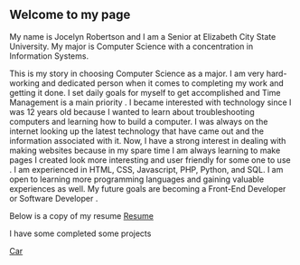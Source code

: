## Welcome to my page

<p>My name is Jocelyn Robertson and I am a Senior at Elizabeth City State University. My major is Computer Science with a concentration in Information Systems. </p>

<p>This is my story in choosing Computer Science as a major. I am very hard-working and dedicated person when it comes to completing my work and getting it done. I set daily goals for myself to get accomplished and Time Management is a main priority . I became interested with technology since I was 12 years old because I wanted to learn about troubleshooting computers and learning how to build a computer. I was always on the internet looking up the latest technology that have came out and the information associated with it. Now, I have a strong interest in dealing with making websites because in my spare time I am always learning to make pages I created look more interesting and user friendly for some one to use . I am experienced in HTML, CSS, Javascript, PHP, Python, and SQL. I am open to learning more programming languages and gaining valuable experiences as well. My future goals are becoming a Front-End Developer or Software Developer . </p>

Below is a copy of my resume
<a href="newresume.htm">Resume</a>
<p> I have some completed some projects</p>
<a href="/webdesign3/images/htmlandcss/toyota.html"> Car</a>
